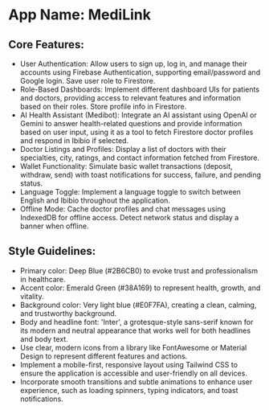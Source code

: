 # **App Name**: MediLink

## Core Features:

- User Authentication: Allow users to sign up, log in, and manage their accounts using Firebase Authentication, supporting email/password and Google login. Save user role to Firestore.
- Role-Based Dashboards: Implement different dashboard UIs for patients and doctors, providing access to relevant features and information based on their roles. Store profile info in Firestore.
- AI Health Assistant (Medibot): Integrate an AI assistant using OpenAI or Gemini to answer health-related questions and provide information based on user input, using it as a tool to fetch Firestore doctor profiles and respond in Ibibio if selected.
- Doctor Listings and Profiles: Display a list of doctors with their specialties, city, ratings, and contact information fetched from Firestore.
- Wallet Functionality: Simulate basic wallet transactions (deposit, withdraw, send) with toast notifications for success, failure, and pending status.
- Language Toggle: Implement a language toggle to switch between English and Ibibio throughout the application.
- Offline Mode: Cache doctor profiles and chat messages using IndexedDB for offline access. Detect network status and display a banner when offline.

## Style Guidelines:

- Primary color: Deep Blue (#2B6CB0) to evoke trust and professionalism in healthcare.
- Accent color: Emerald Green (#38A169) to represent health, growth, and vitality.
- Background color: Very light blue (#E0F7FA), creating a clean, calming, and trustworthy background.
- Body and headline font: 'Inter', a grotesque-style sans-serif known for its modern and neutral appearance that works well for both headlines and body text.
- Use clear, modern icons from a library like FontAwesome or Material Design to represent different features and actions.
- Implement a mobile-first, responsive layout using Tailwind CSS to ensure the application is accessible and user-friendly on all devices.
- Incorporate smooth transitions and subtle animations to enhance user experience, such as loading spinners, typing indicators, and toast notifications.